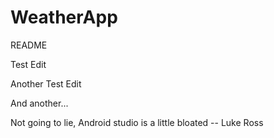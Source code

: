 # WeatherApp

README

Test Edit 

Another Test Edit

And another...


Not going to lie,
Android studio is
a little bloated
    -- Luke Ross